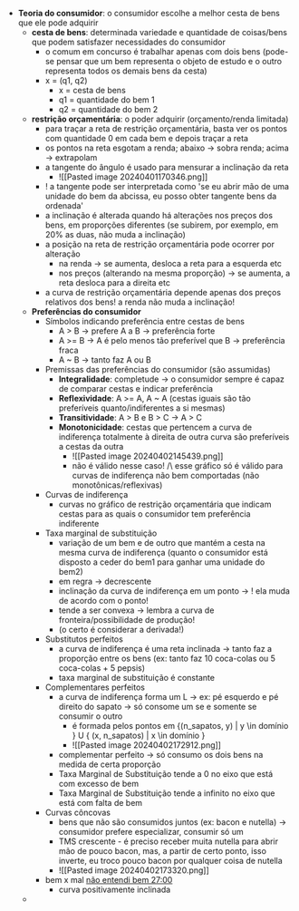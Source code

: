 * **Teoria do consumidor**: o consumidor escolhe a melhor cesta de bens que ele pode adquirir
	* **cesta de bens**: determinada variedade e quantidade de coisas/bens que podem satisfazer necessidades do consumidor
		* o comum em concurso é trabalhar apenas com dois bens (pode-se pensar que um bem representa o objeto de estudo e o outro representa todos os demais bens da cesta)
		* x = (q1, q2) 
			* x = cesta de bens
			* q1 = quantidade do bem 1
			* q2 = quantidade do bem 2
	* **restrição orçamentária**: o poder adquirir (orçamento/renda limitada)
		* para traçar a reta de restrição orçamentária, basta ver os pontos com quantidade 0 em cada bem e depois traçar a reta
		* os pontos na reta esgotam a renda; abaixo -> sobra renda; acima -> extrapolam
		* a tangente do ângulo é usado para mensurar a inclinação da reta
			* ![[Pasted image 20240401170346.png]]
		* ! a tangente pode ser interpretada como 'se eu abrir mão de uma unidade do bem da abcissa, eu posso obter tangente bens da ordenada'
		* a inclinação é alterada quando há alterações nos preços dos bens, em proporções diferentes (se subirem, por exemplo, em 20% as duas, não muda a inclinação)
		* a posição na reta de restrição orçamentária pode ocorrer por alteração
			* na renda -> se aumenta, desloca a reta para a esquerda etc
			* nos preços (alterando na mesma proporção) -> se aumenta, a reta desloca para a direita etc
		* a curva de restrição orçamentária depende apenas dos preços relativos dos bens! a renda não muda a inclinação!
	* **Preferências do consumidor**
		* Símbolos indicando preferência entre cestas de bens
			* A > B -> prefere A a B -> preferência forte
			* A >= B -> A é pelo menos tão preferível que B -> preferência fraca
			* A ~ B -> tanto faz A ou B
		* Premissas das preferências do consumidor (são assumidas)
			* **Integralidade**: completude -> o consumidor sempre é capaz de comparar cestas e indicar preferência
			* **Reflexividade**: A >= A, A ~ A (cestas iguais são tão preferíveis quanto/indiferentes a si mesmas)
			* **Transitividade**: A > B e B > C -> A > C
			* **Monotonicidade**: cestas que pertencem a curva de indiferença totalmente à direita de outra curva são preferíveis a cestas da outra
				* ![[Pasted image 20240402145439.png]]
				* não é válido nesse caso! /\ esse gráfico só é válido para curvas de indiferença não bem comportadas (não monotônicas/reflexivas)
		* Curvas de indiferença
			* curvas no gráfico de restrição orçamentária que indicam cestas para as quais o consumidor tem preferência indiferente
		* Taxa marginal de substituição
			* variação de um bem e de outro que mantém a cesta na mesma curva de indiferença (quanto o consumidor está disposto a ceder do bem1 para ganhar uma unidade do bem2)
			* em regra -> decrescente
			* inclinação da curva de indiferença em um ponto -> ! ela muda de acordo com o ponto!
			* tende a ser convexa -> lembra a curva de fronteira/possibilidade de produção!
			* (o certo é considerar a derivada!)
		* Substitutos perfeitos
			* a curva de indiferença é uma reta inclinada -> tanto faz a proporção entre os bens (ex: tanto faz 10 coca-colas ou 5 coca-colas + 5 pepsis)
			* taxa marginal de substituição é constante
		* Complementares perfeitos
			* a curva de indiferença forma um L -> ex: pé esquerdo e pé direito do sapato -> só consome um se e somente se consumir o outro
				* é formada pelos pontos em {(n_sapatos, y) |  y \\in domínio } U { (x, n_sapatos) | x \\in domínio }
				* ![[Pasted image 20240402172912.png]]
			* complementar perfeito -> só consumo os dois bens na medida de certa proporção
			* Taxa Marginal de Substituição tende a 0 no eixo que está com excesso de bem
			* Taxa Marginal de Substituição tende a infinito no eixo que está com falta de bem
		* Curvas côncovas
			* bens que não são consumidos juntos (ex: bacon e nutella) -> consumidor prefere especializar, consumir só um
			* TMS crescente - é preciso receber muita nutella para abrir mão de pouco bacon, mas, a partir de certo ponto, isso inverte, eu troco pouco bacon por qualquer coisa de nutella
			* ![[Pasted image 20240402173320.png]]
		* bem x mal [não entendi bem 27:00](https://www.estrategiaconcursos.com.br/app/dashboard/cursos/275496/aulas/2639682/videos/82657)
			* curva positivamente inclinada
	* 

